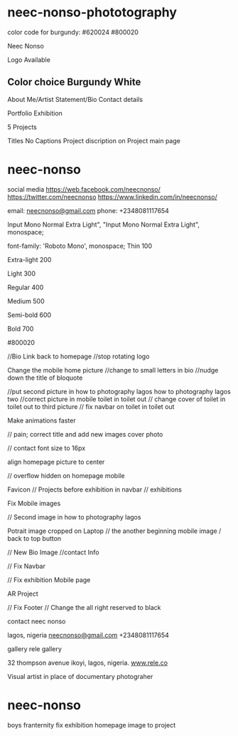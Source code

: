 # neec-nonso-phototography


color code for burgundy: #620024
#800020




Neec Nonso

Logo Available


Color choice 
Burgundy
White
- 

About Me/Artist Statement/Bio
Contact details

Portfolio
Exhibition

5 Projects 

Titles 
No Captions
Project discription on Project main page
# neec-nonso




  <meta charset="utf-8">
  <meta http-equiv="X-UA-Compatible" content="IE=edge">
  <meta name="viewport" content="width=device-width, initial-scale=1">

  <title> Contact | Neec Nonso | Documentary Photographer</title>
  <meta name="description" content="Neec Nonso is a documentary photographer based in Lagos, Nigeria. He specializes in documentary photography, video editing, and photography">


  <!-- Style Links -->

  <link rel="stylesheet" href="./css/style.css">
  <link rel="stylesheet" href="./css/mobile.css">
  <link rel="stylesheet" href="./css/tablet.css">



social media
https://web.facebook.com/neecnonso/
https://twitter.com/neecnonso
https://www.linkedin.com/in/neecnonso/

email: neecnonso@gmail.com
phone: +2348081117654


Input Mono Normal Extra Light", 
"Input Mono Normal Extra Light", monospace;

font-family: 'Roboto Mono', monospace;
Thin 100

Extra-light 200

Light 300

Regular 400

Medium 500

Semi-bold 600

Bold 700


#800020



//Bio Link back to homepage
//stop rotating logo

Change the mobile home picture
//change to small letters in bio
//nudge down the title of bloquote

//put second picture in how to photography lagos
how to photography lagos two
//correct picture in mobile toilet in toilet out
// change cover of toilet in toilet out to third picture
// fix navbar on toilet in toilet out

Make animations faster

// pain; correct title and add new images
cover photo

// contact font size to 16px

align homepage picture to center

// overflow hidden on homepage mobile




Favicon
// Projects before exhibition in navbar 
// exhibitions

Fix Mobile images

// Second image in how  to photography lagos

Potrait image cropped on Laptop
// the another beginning mobile image / back to top button

// New Bio Image
//contact Info

// Fix Navbar

// Fix exhibition Mobile page


AR Project 
 

// Fix Footer
// Change the all right reserved to black


contact
neec nonso
 
lagos, nigeria
neecnonso@gmail.com
+2348081117654
 
 
 
gallery
rele gallery
 
32 thompson avenue ikoyi,
lagos, nigeria.
www.rele.co
 



Visual artist in place of documentary photograher



# neec-nonso

boys franternity 
fix exhibition
homepage image to project
